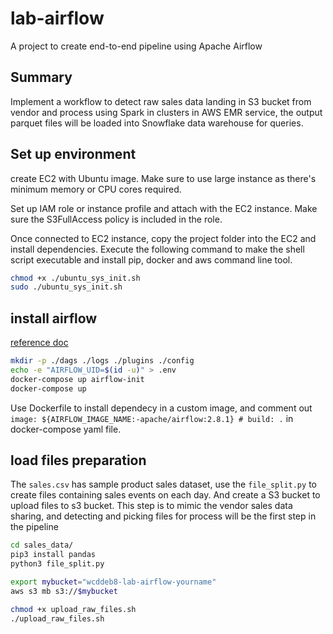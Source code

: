 # lab-airflow
A project to create end-to-end pipeline using Apache Airflow


## Summary
Implement a workflow to detect raw sales data landing in S3 bucket from vendor and process using Spark in clusters in AWS EMR service, the output parquet files will be loaded into Snowflake data warehouse for queries. 


## Set up environment
create EC2 with Ubuntu image. Make sure to use large instance as there's minimum memory or CPU cores required.

Set up IAM role or instance profile and attach with the EC2 instance. Make sure the S3FullAccess policy is included in the role.

Once connected to EC2 instance, copy the project folder into the EC2 and install dependencies. Execute the following command to make the shell script executable and install pip, docker and aws command line tool.

```bash
chmod +x ./ubuntu_sys_init.sh
sudo ./ubuntu_sys_init.sh
```


## install airflow

[reference doc](https://airflow.apache.org/docs/apache-airflow/stable/howto/docker-compose/index.html)

```bash
mkdir -p ./dags ./logs ./plugins ./config
echo -e "AIRFLOW_UID=$(id -u)" > .env
docker-compose up airflow-init
docker-compose up
```

Use Dockerfile to install dependecy in a custom image, and comment out `image: ${AIRFLOW_IMAGE_NAME:-apache/airflow:2.8.1} # build: .` in docker-compose yaml file.


## load files preparation
The `sales.csv` has sample product sales dataset, use the `file_split.py` to create files containing sales events on each day. And create a S3 bucket to upload files to s3 bucket. This step is to mimic the vendor sales data sharing, and detecting and picking files for process will be the first step in the pipeline

```bash
cd sales_data/
pip3 install pandas
python3 file_split.py

export mybucket="wcddeb8-lab-airflow-yourname"
aws s3 mb s3://$mybucket

chmod +x upload_raw_files.sh
./upload_raw_files.sh
```


